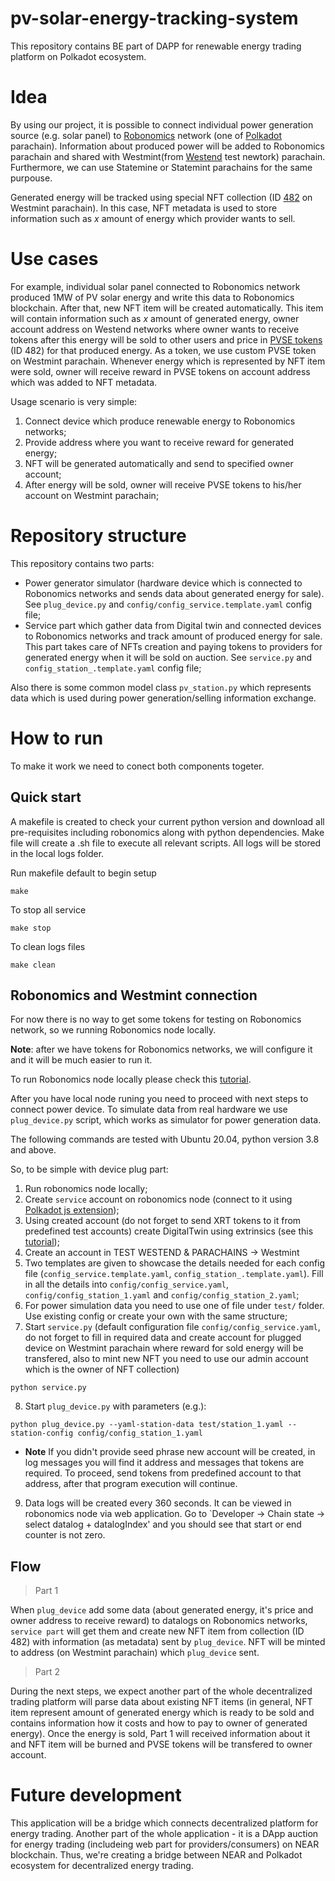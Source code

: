 # pv-solar-energy-tracking-system
This repository contains BE part of DAPP for renewable energy trading platform on Polkadot ecosystem.

# Idea

By using our project, it is possible to connect individual power generation source (e.g. solar panel) to [Robonomics](https://robonomics.network/) network (one of [Polkadot](https://polkadot.network/) parachain). Information about produced power will be added to Robonomics parachain and shared with Westmint(from [Westend](https://polkadot.network/blog/westend-introducing-a-new-testnet-for-polkadot-and-kusama/) test newtork) parachain. Furthermore, we can use Statemine or Statemint parachains for the same purpouse.

Generated energy will be tracked using special NFT collection (ID [482](https://polkadot.js.org/apps/?rpc=wss%3A%2F%2Fwestmint-rpc.dwellir.com#/nfts) on Westmint parachain). In this case, NFT metadata is used to store information such as *x* amount of energy which provider wants to sell.

# Use cases

For example, individual solar panel connected to Robonomics network produced 1MW of PV solar energy and write this data to Robonomics blockchain. After that, new NFT item will be created automatically. This item will contain information such as *x* amount of generated energy, owner account address on Westend networks where owner wants to receive tokens after this energy will be sold to other users and price in [PVSE tokens](https://polkadot.js.org/apps/?rpc=wss%3A%2F%2Fwestmint-rpc.dwellir.com#/assets) (ID 482) for that produced energy.
As a token, we use custom PVSE token on Westmint parachain. Whenever energy which is represented by NFT item were sold, owner will receive reward in PVSE tokens on account address which was added to NFT metadata.

Usage scenario is very simple:
1. Connect device which produce renewable energy to Robonomics networks;
2. Provide address where you want to receive reward for generated energy;
3. NFT will be generated automatically and send to specified owner account;
4. After energy will be sold, owner will receive PVSE tokens to his/her account on Westmint parachain;

# Repository structure

This repository contains two parts:

* Power generator simulator (hardware device which is connected to Robonomics networks and sends data about generated energy for sale). See `plug_device.py` and `config/config_service.template.yaml` config file;
* Service part which gather data from Digital twin and connected devices to Robonomics networks and track amount of produced energy for sale. This part takes care of NFTs creation and paying tokens to providers for generated energy when it will be sold on auction. See  `service.py` and `config_station_.template.yaml` config file;

Also there is some common model class `pv_station.py` which represents data which is used during power generation/selling information exchange.

# How to run

To make it work we need to conect both components togeter.

## Quick start
A makefile is created to check your current python version and download all pre-requisites including robonomics along with python dependencies.
Make file will create a .sh file to execute all relevant scripts. All logs will be stored in the local logs folder.

Run makefile default to begin setup
```
make
```

To stop all service
```
make stop
```

To clean logs files
```
make clean
```

## Robonomics and Westmint connection

For now there is no way to get some tokens for testing on Robonomics network, so we running Robonomics node locally.

**Note**: after we have tokens for Robonomics networks, we will configure it and it will be much easier to run it.

To run Robonomics node locally please check this [tutorial](https://wiki.robonomics.network/docs/en/run-dev-node/).

After you have local node runing you need to proceed with next steps to connect power device. To simulate data from real hardware we use `plug_device.py` script, which works as simulator for power generation data.

The following commands are tested with Ubuntu 20.04, python version 3.8 and above.

So, to be simple with device plug part:
1. Run robonomics node locally;
2. Create `service` account on robonomics node (connect to it using [Polkadot js extension](https://polkadot.js.org/apps));
3. Using created account (do not forget to send XRT tokens to it from predefined test accounts) create DigitalTwin using extrinsics (see this [tutorial](https://wiki.robonomics.network/docs/en/digital-twins/));
4. Create an account in TEST WESTEND & PARACHAINS -> Westmint
5. Two templates are given to showcase the details needed for each config file (`config_service.template.yaml`, `config_station_.template.yaml`). Fill in all the details into `config/config_service.yaml`, `config/config_station_1.yaml` and `config/config_station_2.yaml`;
6. For power simulation data you need to use one of file under `test/` folder. Use existing config or create your own with the same structure;
7. Start `service.py` (default configuration file `config/config_service.yaml`, do not forget to fill in required data and create account for plugged device on Westmint parachain where reward for sold energy will be transfered, also to mint new NFT you need to use our admin account which is the owner of NFT collection)
```
python service.py
```
8. Start `plug_device.py` with parameters (e.g.):
```
python plug_device.py --yaml-station-data test/station_1.yaml --station-config config/config_station_1.yaml
```
- **Note** If you didn't provide seed phrase new account will be created, in log messages you will find it address and messages that tokens are required. To proceed, send tokens from predefined account to that address, after that program execution will continue.

9. Data logs will be created every 360 seconds. It can be viewed in robonomics node via web application. Go to `Developer -> Chain state -> select datalog + datalogIndex' and you should see that start or end counter is not zero. 


## Flow

> Part 1

When `plug_device` add some data (about generated energy, it's price and owner address to receive reward) to datalogs on Robonomics networks, `service part` will get them and create new NFT item from collection (ID 482) with information (as metadata) sent by `plug_device`. NFT will be minted to address (on Westmint parachain) which `plug_device` sent.

> Part 2

During the next steps, we expect another part of the whole decentralized trading platform will parse data about existing NFT items (in general, NFT item represent amount of generated energy which is ready to be sold and contains information how it costs and how to pay to owner of generated energy). Once the energy is sold,  Part 1 will received information about it and NFT item will be burned and PVSE tokens will be transfered to owner account.

# Future development

This application will be a bridge which connects decentralized platform for energy trading. Another part of the whole application - it is a DApp auction for energy trading (includeing web part for providers/consumers) on NEAR blockchain. Thus, we're creating a bridge between NEAR and Polkadot ecosystem for decentralized energy trading.
